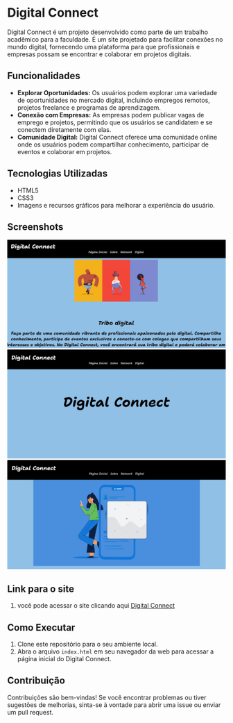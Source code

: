 # Digital Connect



Digital Connect é um projeto desenvolvido como parte de um trabalho acadêmico para a faculdade. É um site projetado para facilitar conexões no mundo digital, fornecendo uma plataforma para que profissionais e empresas possam se encontrar e colaborar em projetos digitais.

## Funcionalidades

- **Explorar Oportunidades:** Os usuários podem explorar uma variedade de oportunidades no mercado digital, incluindo empregos remotos, projetos freelance e programas de aprendizagem.
- **Conexão com Empresas:** As empresas podem publicar vagas de emprego e projetos, permitindo que os usuários se candidatem e se conectem diretamente com elas.
- **Comunidade Digital:** Digital Connect oferece uma comunidade online onde os usuários podem compartilhar conhecimento, participar de eventos e colaborar em projetos.

## Tecnologias Utilizadas

- HTML5
- CSS3
- Imagens e recursos gráficos para melhorar a experiência do usuário.

## Screenshots

![Digital Connect Homepage](/images/WhatsApp%20Image%202024-04-16%20at%2021.03.44.jpeg)
![Digital Connec ](/images/WhatsApp%20Image%202024-04-16%20at%2021.04.08.jpeg)
![Digital Connect Homepage](/images/WhatsApp%20Image%202024-04-16%20at%2021.04.24.jpeg)




## Link para o site

1. você pode acessar o site clicando aqui [Digital Connect](https://style-vibes.vercel.app/)

## Como Executar

1. Clone este repositório para o seu ambiente local.
2. Abra o arquivo `index.html` em seu navegador da web para acessar a página inicial do Digital Connect.

## Contribuição

Contribuições são bem-vindas! Se você encontrar problemas ou tiver sugestões de melhorias, sinta-se à vontade para abrir uma issue ou enviar um pull request.



